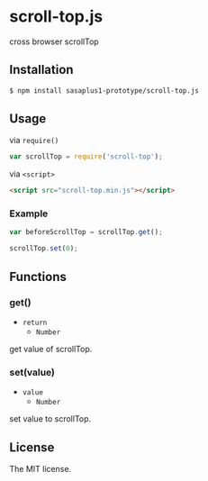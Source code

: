 # scroll-top.js

cross browser scrollTop

## Installation

```sh
$ npm install sasaplus1-prototype/scroll-top.js
```

## Usage

via `require()`

```js
var scrollTop = require('scroll-top');
```

via `<script>`

```html
<script src="scroll-top.min.js"></script>
```

### Example

```js
var beforeScrollTop = scrollTop.get();

scrollTop.set(0);
```

## Functions

### get()

- `return`
  - `Number`

get value of scrollTop.

### set(value)

- `value`
  - `Number`

set value to scrollTop.

## License

The MIT license.
